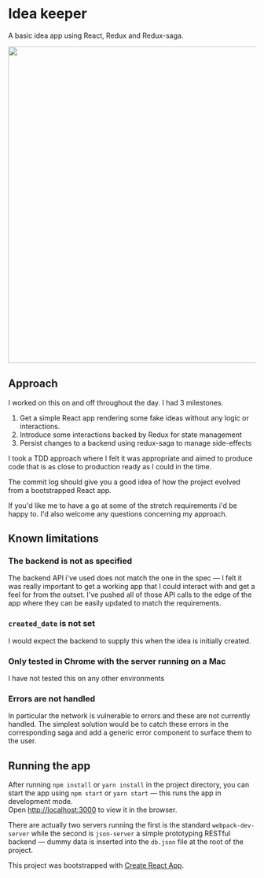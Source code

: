 # Idea keeper

A basic idea app using React, Redux and Redux-saga.

<img width="643" src="https://user-images.githubusercontent.com/122096/48159580-7f7ef580-e2cd-11e8-823c-f0cf4373a639.png">

## Approach
I worked on this on and off throughout the day. I had 3 milestones.

1. Get a simple React app rendering some fake ideas without any logic or interactions.
2. Introduce some interactions backed by Redux for state management
3. Persist changes to a backend using redux-saga to manage side-effects

I took a TDD approach where I felt it was appropriate and aimed to produce code that is as close to production ready as I could in the time.

The commit log should give you a good idea of how the project evolved from a bootstrapped React app.

If you'd like me to have a go at some of the stretch requirements i'd be happy to. I'd also welcome any questions concerning my approach.

## Known limitations

### The backend is not as specified
The backend API i've used does not match the one in the spec — I felt it was really important to get a working app that I could interact with and get a feel for from the outset. I've pushed all of those API calls to the edge of the app where they can be easily updated to match the requirements.

### `created_date` is not set
I would expect the backend to supply this when the idea is initially created.

### Only tested in Chrome with the server running on a Mac
I have not tested this on any other environments

### Errors are not handled
In particular the network is vulnerable to errors and these are not currently handled. The simplest solution would be to catch these errors in the corresponding saga and add a generic error component to surface them to the user.

## Running the app

After running `npm install` or `yarn install` in the project directory, you can start the app using `npm start` or `yarn start` — this runs the app in development mode.<br>
Open [http://localhost:3000](http://localhost:3000) to view it in the browser.

There are actually two servers running the first is the standard `webpack-dev-server` while the second is `json-server` a simple prototyping RESTful backend — dummy data is inserted into the `db.json` file at the root of the project.


This project was bootstrapped with [Create React App](https://github.com/facebook/create-react-app).